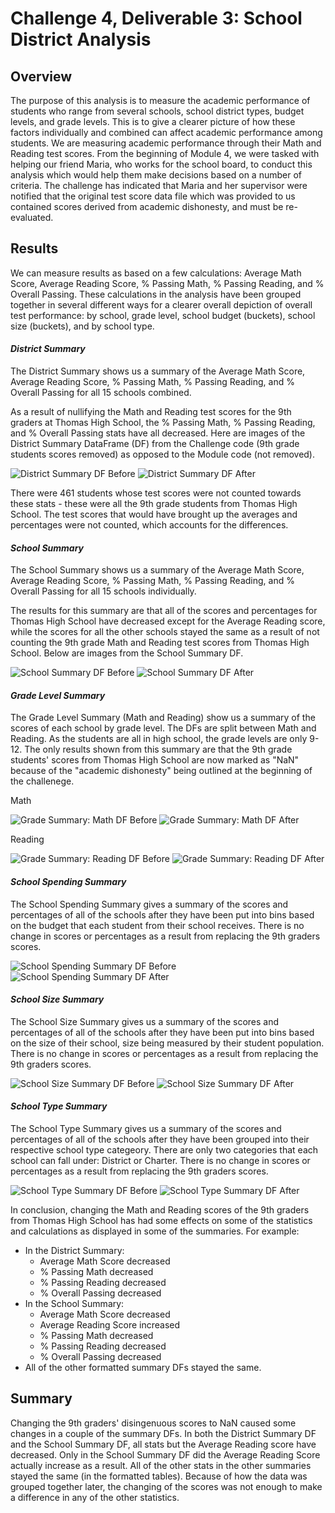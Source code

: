 # Challenge 4, Deliverable 3: School District Analysis

## Overview
The purpose of this analysis is to measure the academic performance of students who range from several schools, school district types, budget levels, and grade levels. This is to give a clearer picture of how these factors individually and combined can affect academic performance among students. We are measuring academic performance through their Math and Reading test scores. From the beginning of Module 4, we were tasked with helping our friend Maria, who works for the school board, to conduct this analysis which would help them make decisions based on a number of criteria. The challenge has indicated that Maria and her supervisor were notified that the original test score data file which was provided to us contained scores derived from academic dishonesty, and must be re-evaluated.

## Results
We can measure results as based on a few calculations: Average Math Score, Average Reading Score, % Passing Math,	% Passing Reading, and % Overall Passing. These calculations in the analysis have been grouped together in several different ways for a clearer overall depiction of overall test performance: by school, grade level, school budget (buckets), school size (buckets), and by school type.

#### _District Summary_
The District Summary shows us a summary of the Average Math Score, Average Reading Score, % Passing Math,	% Passing Reading, and % Overall Passing for all 15 schools combined.

As a result of nullifying the Math and Reading test scores for the 9th graders at Thomas High School, the % Passing Math,	% Passing Reading, and % Overall Passing stats have all decreased. Here are images of the District Summary DataFrame (DF) from the Challenge code (9th grade students scores removed) as opposed to the Module code (not removed).

![District Summary DF Before](Resources/district_summary_old.png)
![District Summary DF After](Resources/district_summary.png)

There were 461 students whose test scores were not counted towards these stats - these were all the 9th grade students from Thomas High School. The test scores that would have brought up the averages and percentages were not counted, which accounts for the differences.

#### _School Summary_
The School Summary shows us a summary of the Average Math Score, Average Reading Score, % Passing Math,	% Passing Reading, and % Overall Passing for all 15 schools individually.

The results for this summary are that all of the scores and percentages for Thomas High School have decreased except for the Average Reading score, while the scores for all the other schools stayed the same as a result of not counting the 9th grade Math and Reading test scores from Thomas High School. Below are images from the School Summary DF.

![School Summary DF Before](Resources/school_summary_old.png)
![School Summary DF After](Resources/school_summary.png)

#### _Grade Level Summary_
The Grade Level Summary (Math and Reading) show us a summary of the scores of each school by grade level. The DFs are split between Math and Reading. As the students are all in high school, the grade levels are only 9-12. The only results shown from this summary are that the 9th grade students' scores from Thomas High School are now marked as "NaN" because of the "academic dishonesty" being outlined at the beginning of the challenege.

Math

![Grade Summary: Math DF Before](Resources/grade_summary_math_old.png)
![Grade Summary: Math DF After](Resources/grade_summary_math.png)

Reading

![Grade Summary: Reading DF Before](Resources/grade_summary_reading_old.png)
![Grade Summary: Reading DF After](Resources/grade_summary_reading.png)


#### _School Spending Summary_
The School Spending Summary gives a summary of the scores and percentages of all of the schools after they have been put into bins based on the budget that each student from their school receives. There is no change in scores or percentages as a result from replacing the 9th graders scores.

![School Spending Summary DF Before](Resources/spending_summary_old.png)
![School Spending Summary DF After](Resources/spending_summary.png)

#### _School Size Summary_
The School Size Summary gives us a summary of the scores and percentages of all of the schools after they have been put into bins based on the size of their school, size being measured by their student population. There is no change in scores or percentages as a result from replacing the 9th graders scores.

![School Size Summary DF Before](Resources/size_summary_old.png)
![School Size Summary DF After](Resources/size_summary.png)

#### _School Type Summary_
The School Type Summary gives us a summary of the scores and percentages of all of the schools after they have been grouped into their respective school type categeory. There are only two categories that each school can fall under: District or Charter. There is no change in scores or percentages as a result from replacing the 9th graders scores.

![School Type Summary DF Before](Resources/type_summary_old.png)
![School Type Summary DF After](Resources/type_summary.png)

In conclusion, changing the Math and Reading scores of the 9th graders from Thomas High School has had some effects on some of the statistics and calculations as displayed in some of the summaries. For example:

- In the District Summary:
  - Average Math Score decreased
  - % Passing Math decreased
  - % Passing Reading decreased
  - % Overall Passing decreased
- In the School Summary:
  - Average Math Score decreased
  - Average Reading Score increased
  - % Passing Math decreased
  - % Passing Reading decreased
  - % Overall Passing decreased
- All of the other formatted summary DFs stayed the same.

## Summary
Changing the 9th graders' disingenuous scores to NaN caused some changes in a couple of the summary DFs. In both the District Summary DF and the School Summary DF, all stats but the Average Reading score have decreased. Only in the School Summary DF did the Average Reading Score actually increase as a result. All of the other stats in the other summaries stayed the same (in the formatted tables). Because of how the data was grouped together later, the changing of the scores was not enough to make a difference in any of the other statistics.
